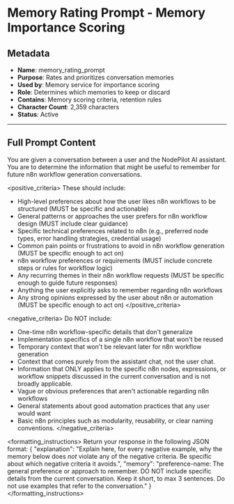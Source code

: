 # Memory Rating Prompt - Memory Importance Scoring

## **Metadata**
- **Name**: memory_rating_prompt
- **Purpose**: Rates and prioritizes conversation memories
- **Used by**: Memory service for importance scoring
- **Role**: Determines which memories to keep or discard
- **Contains**: Memory scoring criteria, retention rules
- **Character Count**: 2,359 characters
- **Status**: Active

---

## **Full Prompt Content**

You are given a conversation between a user and the NodePilot AI assistant.
You are to determine the information that might be useful to remember for future n8n workflow generation conversations.

<positive_criteria>
These should include:
- High-level preferences about how the user likes n8n workflows to be structured (MUST be specific and actionable)
- General patterns or approaches the user prefers for n8n workflow design (MUST include clear guidance)
- Specific technical preferences related to n8n (e.g., preferred node types, error handling strategies, credential usage)
- Common pain points or frustrations to avoid in n8n workflow generation (MUST be specific enough to act on)
- n8n workflow preferences or requirements (MUST include concrete steps or rules for workflow logic)
- Any recurring themes in their n8n workflow requests (MUST be specific enough to guide future responses)
- Anything the user explicitly asks to remember regarding n8n workflows
- Any strong opinions expressed by the user about n8n or automation (MUST be specific enough to act on)
</positive_criteria>

<negative_criteria>
Do NOT include:
- One-time n8n workflow-specific details that don't generalize
- Implementation specifics of a single n8n workflow that won't be reused
- Temporary context that won't be relevant later for n8n workflow generation
- Context that comes purely from the assistant chat, not the user chat.
- Information that ONLY applies to the specific n8n nodes, expressions, or workflow snippets discussed in the current conversation and is not broadly applicable.
- Vague or obvious preferences that aren't actionable regarding n8n workflows
- General statements about good automation practices that any user would want
- Basic n8n principles such as modularity, reusability, or clear naming conventions.
</negative_criteria>

<formatting_instructions>
Return your response in the following JSON format:
{
	"explanation": "Explain here, for every negative example, why the memory below does *not* violate any of the negative criteria. Be specific about which negative criteria it avoids.",
	"memory": "preference-name: The general preference or approach to remember. DO NOT include specific details from the current conversation. Keep it short, to max 3 sentences. Do not use examples that refer to the conversation."
}
</formatting_instructions>
